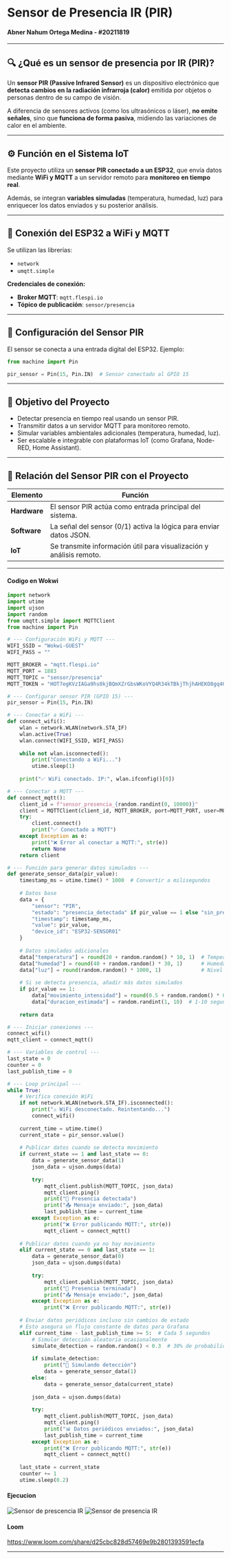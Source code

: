

# Sensor de Presencia IR (PIR)
#### Abner Nahum Ortega Medina - #20211819  

---

## 🔍 ¿Qué es un sensor de presencia por IR (PIR)?

Un **sensor PIR (Passive Infrared Sensor)** es un dispositivo electrónico que **detecta cambios en la radiación infrarroja (calor)** emitida por objetos o personas dentro de su campo de visión.  

A diferencia de sensores activos (como los ultrasónicos o láser), **no emite señales**, sino que **funciona de forma pasiva**, midiendo las variaciones de calor en el ambiente.

---

## ⚙️ Función en el Sistema IoT

Este proyecto utiliza un **sensor PIR conectado a un ESP32**, que envía datos mediante **WiFi y MQTT** a un servidor remoto para **monitoreo en tiempo real**.  

Además, se integran **variables simuladas** (temperatura, humedad, luz) para enriquecer los datos enviados y su posterior análisis.

---

## 🔌 Conexión del ESP32 a WiFi y MQTT

Se utilizan las librerías:

- `network`
- `umqtt.simple`

**Credenciales de conexión:**

- **Broker MQTT**: `mqtt.flespi.io`  
- **Tópico de publicación**: `sensor/presencia`

---

## 📍 Configuración del Sensor PIR

El sensor se conecta a una entrada digital del ESP32. Ejemplo:

```python
from machine import Pin

pir_sensor = Pin(15, Pin.IN)  # Sensor conectado al GPIO 15

```
---

## 🎯 Objetivo del Proyecto

- Detectar presencia en tiempo real usando un sensor PIR.  
- Transmitir datos a un servidor MQTT para monitoreo remoto.  
- Simular variables ambientales adicionales (temperatura, humedad, luz).  
- Ser escalable e integrable con plataformas IoT (como Grafana, Node-RED, Home Assistant).

---

## 🔗 Relación del Sensor PIR con el Proyecto

| **Elemento** | **Función** |
|--------------|-------------|
| **Hardware** | El sensor PIR actúa como entrada principal del sistema. |
| **Software** | La señal del sensor (0/1) activa la lógica para enviar datos JSON. |
| **IoT**      | Se transmite información útil para visualización y análisis remoto. |

---
#### Codigo en Wokwi
```python
import network
import utime
import ujson
import random
from umqtt.simple import MQTTClient
from machine import Pin

# --- Configuración WiFi y MQTT ---
WIFI_SSID = "Wokwi-GUEST"
WIFI_PASS = ""

MQTT_BROKER = "mqtt.flespi.io"
MQTT_PORT = 1883
MQTT_TOPIC = "sensor/presencia"
MQTT_TOKEN = "HOT7egKVzIAGa9hs0kjBQmXZrGbsWKoVYQ4R34kTBkjThjhAHEKO8gq4QZvfrLHs"

# --- Configurar sensor PIR (GPIO 15) ---
pir_sensor = Pin(15, Pin.IN)

# --- Conectar a WiFi ---
def connect_wifi():
    wlan = network.WLAN(network.STA_IF)
    wlan.active(True)
    wlan.connect(WIFI_SSID, WIFI_PASS)
    
    while not wlan.isconnected():
        print("Conectando a WiFi...")
        utime.sleep(1)
    
    print("✅ WiFi conectado. IP:", wlan.ifconfig()[0])

# --- Conectar a MQTT ---
def connect_mqtt():
    client_id = f"sensor_presencia_{random.randint(0, 10000)}"
    client = MQTTClient(client_id, MQTT_BROKER, port=MQTT_PORT, user=MQTT_TOKEN, password="")
    try:
        client.connect()
        print("✅ Conectado a MQTT")
    except Exception as e:
        print("❌ Error al conectar a MQTT:", str(e))
        return None
    return client

# --- Función para generar datos simulados ---
def generate_sensor_data(pir_value):
    timestamp_ms = utime.time() * 1000  # Convertir a milisegundos
    
    # Datos base
    data = {
        "sensor": "PIR",
        "estado": "presencia_detectada" if pir_value == 1 else "sin_presencia",
        "timestamp": timestamp_ms,
        "value": pir_value,
        "device_id": "ESP32-SENSOR01"
    }
    
    # Datos simulados adicionales
    data["temperatura"] = round(20 + random.random() * 10, 1)  # Temperatura entre 20-30°C
    data["humedad"] = round(40 + random.random() * 30, 1)      # Humedad entre 40-70%
    data["luz"] = round(random.random() * 1000, 1)             # Nivel de luz 0-1000
    
    # Si se detecta presencia, añadir más datos simulados
    if pir_value == 1:
        data["movimiento_intensidad"] = round(0.5 + random.random() * 0.5, 2)  # 0.5-1.0
        data["duracion_estimada"] = random.randint(1, 10)  # 1-10 segundos
    
    return data

# --- Iniciar conexiones ---
connect_wifi()
mqtt_client = connect_mqtt()

# --- Variables de control ---
last_state = 0
counter = 0
last_publish_time = 0

# --- Loop principal ---
while True:
    # Verifica conexión WiFi
    if not network.WLAN(network.STA_IF).isconnected():
        print("⚠️ WiFi desconectado. Reintentando...")
        connect_wifi()
    
    current_time = utime.time()
    current_state = pir_sensor.value()
    
    # Publicar datos cuando se detecta movimiento
    if current_state == 1 and last_state == 0:
        data = generate_sensor_data(1)
        json_data = ujson.dumps(data)
        
        try:
            mqtt_client.publish(MQTT_TOPIC, json_data)
            mqtt_client.ping()
            print("👤 Presencia detectada")
            print("📤 Mensaje enviado:", json_data)
            last_publish_time = current_time
        except Exception as e:
            print("❌ Error publicando MQTT:", str(e))
            mqtt_client = connect_mqtt()
    
    # Publicar datos cuando ya no hay movimiento
    elif current_state == 0 and last_state == 1:
        data = generate_sensor_data(0)
        json_data = ujson.dumps(data)
        
        try:
            mqtt_client.publish(MQTT_TOPIC, json_data)
            print("👋 Presencia terminada")
            print("📤 Mensaje enviado:", json_data)
        except Exception as e:
            print("❌ Error publicando MQTT:", str(e))
    
    # Enviar datos periódicos incluso sin cambios de estado
    # Esto asegura un flujo constante de datos para Grafana
    elif current_time - last_publish_time >= 5:  # Cada 5 segundos
        # Simular detección aleatoria ocasionalmente
        simulate_detection = random.random() < 0.3  # 30% de probabilidad
        
        if simulate_detection:
            print("🔄 Simulando detección")
            data = generate_sensor_data(1)
        else:
            data = generate_sensor_data(current_state)
        
        json_data = ujson.dumps(data)
        
        try:
            mqtt_client.publish(MQTT_TOPIC, json_data)
            mqtt_client.ping()
            print("📊 Datos periódicos enviados:", json_data)
            last_publish_time = current_time
        except Exception as e:
            print("❌ Error publicando MQTT:", str(e))
            mqtt_client = connect_mqtt()
    
    last_state = current_state
    counter += 1
    utime.sleep(0.2)
```
#### Ejecucion 
![Sensor de prescencia IR](https://github.com/user-attachments/assets/466d5008-effd-4305-a205-38eb7d4a1c5c)
![Sensor de presencia IR](https://github.com/user-attachments/assets/6f8354b2-4f4e-47ba-b9a8-6a0ae04ab92e)

#### Loom
https://www.loom.com/share/d25cbc828d57469e9b2801393591ecfa

---


